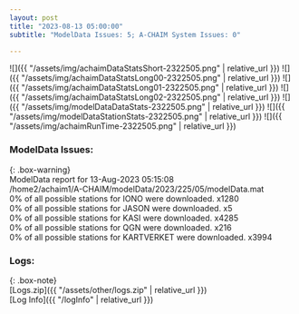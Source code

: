 ```yaml
---
layout: post
title: "2023-08-13 05:00:00"
subtitle: "ModelData Issues: 5; A-CHAIM System Issues: 0"

---
```


![]({{ "/assets/img/achaimDataStatsShort-2322505.png" | relative_url }})
![]({{ "/assets/img/achaimDataStatsLong00-2322505.png" | relative_url }})
![]({{ "/assets/img/achaimDataStatsLong01-2322505.png" | relative_url }})
![]({{ "/assets/img/achaimDataStatsLong02-2322505.png" | relative_url }})
![]({{ "/assets/img/modelDataDataStats-2322505.png" | relative_url }})
![]({{ "/assets/img/modelDataStationStats-2322505.png" | relative_url }})
![]({{ "/assets/img/achaimRunTime-2322505.png" | relative_url }})


### ModelData Issues:  
  
{: .box-warning}  
 ModelData report for 13-Aug-2023 05:15:08   
 /home2/achaim1/A-CHAIM/modelData/2023/225/05/modelData.mat   
 0% of all possible stations for IONO were downloaded. x1280   
 0% of all possible stations for JASON were downloaded. x5   
 0% of all possible stations for KASI were downloaded. x4285   
 0% of all possible stations for QGN were downloaded. x216   
 0% of all possible stations for KARTVERKET were downloaded. x3994   
  


### Logs:  
  
{: .box-note}  
[Logs.zip]({{ "/assets/other/logs.zip" | relative_url }})  
[Log Info]({{ "/logInfo" | relative_url }})  
